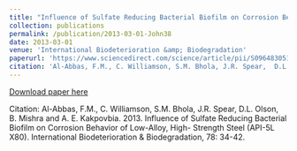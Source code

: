 ```yaml
---
title: "Influence of Sulfate Reducing Bacterial Biofilm on Corrosion Behavior of Low-Alloy, High- Strength Steel (API-5L X80)"
collection: publications
permalink: /publication/2013-03-01-John38
date: 2013-03-01
venue: 'International Biodeterioration &amp; Biodegradation'
paperurl: 'https://www.sciencedirect.com/science/article/pii/S096483051200323X'
citation: 'Al-Abbas, F.M., C. Williamson, S.M. Bhola, J.R. Spear,  D.L. Olson, B. Mishra and A. E. Kakpovbia.  2013.  Influence of Sulfate Reducing Bacterial Biofilm on Corrosion Behavior of Low-Alloy, High- Strength Steel (API-5L X80).  International Biodeterioration &amp; Biodegradation, 78: 34-42.'
---
```


<a href='https://www.sciencedirect.com/science/article/pii/S096483051200323X'>Download paper here</a>

Citation: Al-Abbas, F.M., C. Williamson, S.M. Bhola, J.R. Spear,  D.L. Olson, B. Mishra and A. E. Kakpovbia.  2013.  Influence of Sulfate Reducing Bacterial Biofilm on Corrosion Behavior of Low-Alloy, High- Strength Steel (API-5L X80).  International Biodeterioration & Biodegradation, 78: 34-42.